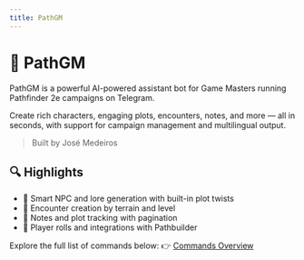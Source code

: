 ```yaml
---
title: PathGM
---
```


# 🧙 PathGM

PathGM is a powerful AI-powered assistant bot for Game Masters running Pathfinder 2e campaigns on Telegram.

Create rich characters, engaging plots, encounters, notes, and more — all in seconds, with support for campaign management and multilingual output.

> Built by José Medeiros

## 🔍 Highlights

- 🧠 Smart NPC and lore generation with built-in plot twists
- 📖 Encounter creation by terrain and level
- 📝 Notes and plot tracking with pagination
- 🎲 Player rolls and integrations with Pathbuilder

Explore the full list of commands below:
👉 [Commands Overview](comandos.md)
